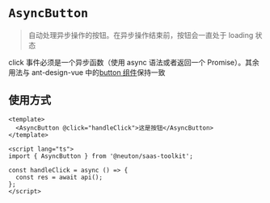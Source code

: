# `AsyncButton`

> 自动处理异步操作的按钮。在异步操作结束前，按钮会一直处于 loading 状态

click 事件必须是一个异步函数（使用 async 语法或者返回一个 Promise）。其余用法与 ant-design-vue 中的[button 组件](https://2x.antdv.com/components/button-cn)保持一致

## 使用方式

```vue
<template>
  <AsyncButton @click="handleClick">这是按钮</AsyncButton>
</template>

<script lang="ts">
import { AsyncButton } from '@neuton/saas-toolkit';

const handleClick = async () => {
  const res = await api();
};
</script>
```
